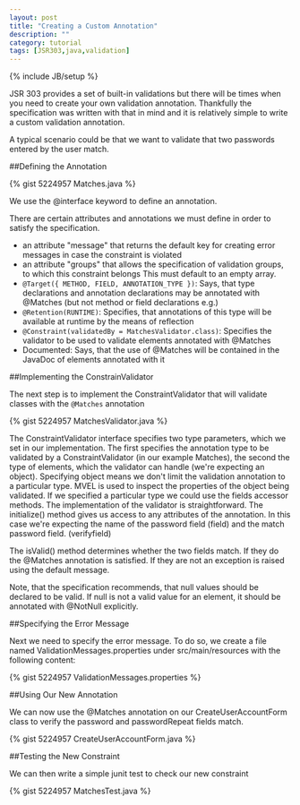 ```yaml
---
layout: post
title: "Creating a Custom Annotation"
description: ""
category: tutorial 
tags: [JSR303,java,validation]
---
```

{% include JB/setup %}

JSR 303 provides a set of built-in validations but there will be times when you need to create your own validation annotation. Thankfully the specification was written with that in mind and it is relatively simple to write a custom validation annotation.


A typical scenario could be that we want to validate that two passwords entered by the user match.

##Defining the Annotation

{% gist 5224957 Matches.java %}

We use the @interface keyword to define an annotation. 

There are certain attributes and annotations we must define in order to satisfy the specification.
 + an attribute "message" that returns the default key for creating error messages in case the constraint is violated
 + an attribute "groups" that allows the specification of validation groups, to which this constraint belongs This must default to an empty array.
 + <code>@Target({ METHOD, FIELD, ANNOTATION_TYPE })</code>: Says, that type declarations and annotation declarations may be annotated with @Matches (but not method or field declarations e.g.)
 + <code>@Retention(RUNTIME)</code>: Specifies, that annotations of this type will be available at runtime by the means of reflection
 + <code>@Constraint(validatedBy = MatchesValidator.class)</code>: Specifies the validator to be used to validate elements annotated with @Matches
 + Documented: Says, that the use of @Matches will be contained in the JavaDoc of elements annotated with it
 
##Implementing the ConstrainValidator
 
The next step is to implement the ConstraintValidator that will validate classes with the <code>@Matches</code> annotation

{% gist 5224957 MatchesValidator.java %}

The ConstraintValidator interface specifies two type parameters, which we set in our implementation. The first specifies the annotation type to be validated by a ConstraintValidator (in our example Matches), the second the type of elements, which the validator can handle (we're expecting an object). Specifying object means we don't limit the validation annotation to a particular type. MVEL is used to inspect the properties of the object being validated. If we specified a particular type we could use the fields accessor methods.
The implementation of the validator is straightforward. The initialize() method gives us access to any attributes of the annotation. In this case we're expecting the name of the password field (field) and the match password field. (verifyfield)

The isValid() method determines whether the two fields match. If they do the @Matches annotation is satisfied. If they are not an exception is raised using the default message.

Note, that the specification recommends, that null values should be declared to be valid. If null is not a valid value for an element, it should be annotated with @NotNull explicitly.

##Specifying the Error Message

Next we need to specify the error message. To do so, we create a file named ValidationMessages.properties under src/main/resources with the following content:

{% gist 5224957 ValidationMessages.properties %} 

##Using Our New Annotation

We can now use the @Matches annotation on our CreateUserAccountForm class to verify the password and passwordRepeat fields match.

{% gist 5224957 CreateUserAccountForm.java %}

##Testing the New Constraint
 
We can then write a simple junit test to check our new constraint

{% gist 5224957 MatchesTest.java %}